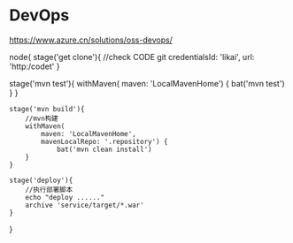# DevOps

https://www.azure.cn/solutions/oss-devops/

node{
    stage('get clone'){
        //check CODE
       git credentialsId: 'likai', url: 'http:/codet'
    }
    
   stage('mvn test'){
        withMaven(
            maven: 'LocalMavenHome') {
               bat('mvn test')
        }
    }

    stage('mvn build'){
        //mvn构建
        withMaven(
            maven: 'LocalMavenHome',
            mavenLocalRepo: '.repository') {
                bat('mvn clean install') 
        }
    }

    stage('deploy'){
        //执行部署脚本
        echo "deploy ......" 
        archive 'service/target/*.war'
    }
}

  
